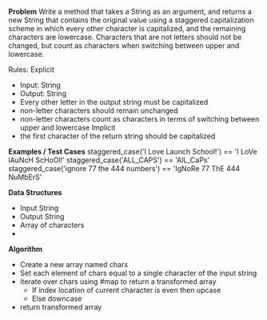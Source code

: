 **Problem**
Write a method that takes a String as an argument, and returns a new String that contains the 
original value using a staggered capitalization scheme in which every other character is capitalized, 
and the remaining characters are lowercase. Characters that are not letters should not be changed, 
but count as characters when switching between upper and lowercase.

Rules:
Explicit
  - Input: String
  - Output: String
  - Every other letter in the output string must be capitalized
  - non-letter characters should remain unchanged
  - non-letter characters count as characters in terms of switching between upper and lowercase
Implicit
  - the first character of the return string should be capitalized

**Examples / Test Cases**
staggered_case('I Love Launch School!') == 'I LoVe lAuNcH ScHoOl!'
staggered_case('ALL_CAPS') == 'AlL_CaPs'
staggered_case('ignore 77 the 444 numbers') == 'IgNoRe 77 ThE 444 NuMbErS'


**Data Structures**
- Input String
- Output String
- Array of characters
- 
**Algorithm**
- Create a new array named chars
- Set each element of chars equal to a single character of the input string
- iterate over chars using #map to return a transformed array
  - If index location of current character is even then upcase
  - Else downcase
- return transformed array